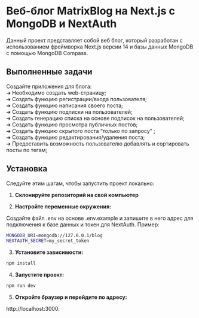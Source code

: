# Веб-блог MatrixBlog на Next.js с MongoDB и NextAuth

Данный проект представляет собой веб блог, который разработан с использованием фреймворка Next.js версии 14 и базы данных MongoDB с помощью MongoDB Compass.

## Выполненные задачи

Создайте приложения для блога:\
➔ Необходимо создать web-страницу;\
➔ Создать функцию регистрации/входа пользователя;\
➔ Создать функцию написания своего поста;\
➔ Создать функцию подписки на пользователей;\
➔ Создать генерацию списка на основе подписок на пользователей;\
➔ Создать функцию просмотра публичных постов;\
➔ Создать функцию скрытого поста “только по запросу” ;\
➔ Создать функцию редактирования/удаления поста;\
➔ Предоставить возможность пользователю добавлять и сортировать посты по тегам;

## Установка

Следуйте этим шагам, чтобы запустить проект локально:

1. **Склонируйте репозиторий на свой компьютер**

2. **Настройте переменные окружения:**

Создайте файл .env на основе .env.example и запишите в него адрес для подключения к базе данных и токен для NextAuth. Пример:

```bash
MONGODB_URI=mongodb://127.0.0.1/blog
NEXTAUTH_SECRET=my_secret_token
```

3. **Установите зависимости:**

```bash
npm install
```

4. **Запустите проект:**

```bash
npm run dev
```

5. **Откройте браузер и перейдите по адресу:**

http://localhost:3000.
